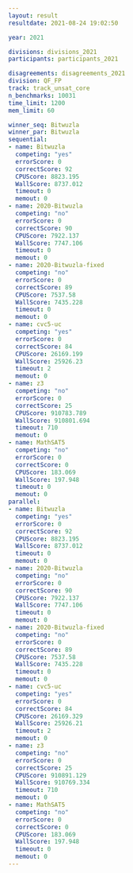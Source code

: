```yaml
---
layout: result
resultdate: 2021-08-24 19:02:50

year: 2021

divisions: divisions_2021
participants: participants_2021

disagreements: disagreements_2021
division: QF_FP
track: track_unsat_core
n_benchmarks: 10031
time_limit: 1200
mem_limit: 60

winner_seq: Bitwuzla
winner_par: Bitwuzla
sequential:
- name: Bitwuzla
  competing: "yes"
  errorScore: 0
  correctScore: 92
  CPUScore: 8823.195
  WallScore: 8737.012
  timeout: 0
  memout: 0
- name: 2020-Bitwuzla
  competing: "no"
  errorScore: 0
  correctScore: 90
  CPUScore: 7922.137
  WallScore: 7747.106
  timeout: 0
  memout: 0
- name: 2020-Bitwuzla-fixed
  competing: "no"
  errorScore: 0
  correctScore: 89
  CPUScore: 7537.58
  WallScore: 7435.228
  timeout: 0
  memout: 0
- name: cvc5-uc
  competing: "yes"
  errorScore: 0
  correctScore: 84
  CPUScore: 26169.199
  WallScore: 25926.23
  timeout: 2
  memout: 0
- name: z3
  competing: "no"
  errorScore: 0
  correctScore: 25
  CPUScore: 910783.789
  WallScore: 910801.694
  timeout: 710
  memout: 0
- name: MathSAT5
  competing: "no"
  errorScore: 0
  correctScore: 0
  CPUScore: 183.069
  WallScore: 197.948
  timeout: 0
  memout: 0
parallel:
- name: Bitwuzla
  competing: "yes"
  errorScore: 0
  correctScore: 92
  CPUScore: 8823.195
  WallScore: 8737.012
  timeout: 0
  memout: 0
- name: 2020-Bitwuzla
  competing: "no"
  errorScore: 0
  correctScore: 90
  CPUScore: 7922.137
  WallScore: 7747.106
  timeout: 0
  memout: 0
- name: 2020-Bitwuzla-fixed
  competing: "no"
  errorScore: 0
  correctScore: 89
  CPUScore: 7537.58
  WallScore: 7435.228
  timeout: 0
  memout: 0
- name: cvc5-uc
  competing: "yes"
  errorScore: 0
  correctScore: 84
  CPUScore: 26169.329
  WallScore: 25926.21
  timeout: 2
  memout: 0
- name: z3
  competing: "no"
  errorScore: 0
  correctScore: 25
  CPUScore: 910891.129
  WallScore: 910769.334
  timeout: 710
  memout: 0
- name: MathSAT5
  competing: "no"
  errorScore: 0
  correctScore: 0
  CPUScore: 183.069
  WallScore: 197.948
  timeout: 0
  memout: 0
---
```

